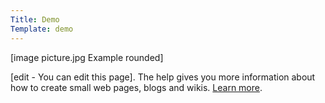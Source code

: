 ```yaml
---
Title: Demo
Template: demo
---
```

[image picture.jpg Example rounded]

[edit - You can edit this page]. The help gives you more information about how to create small web pages, blogs and wikis. 
[Learn more](https://developers.datenstrom.se/help/).
